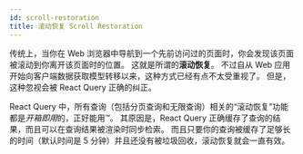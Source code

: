 ```yaml
---
id: scroll-restoration
title: 滚动恢复 Scroll Restoration
---
```


传统上，当你在 Web 浏览器中导航到一个先前访问过的页面时，你会发现该页面被滚动到你离开该页面时的位置。
这就是所谓的**滚动恢复**。
不过自从 Web 应用开始向客户端数据获取模型转移以来，这种方式已经有点不太受重视了。
但是，这种忽视会被 React Query 正确的纠正。

React Query 中，所有查询（包括分页查询和无限查询）相关的“滚动恢复”功能都是*开箱即用*的，正好能用™️。
其原因是，React Query 正确缓存了查询的结果，而且可以在查询结果被渲染时同步检索。
而且只要你的查询被缓存了足够长的时间（默认时间是 5 分钟）并且还没有被垃圾回收，滚动恢复就会一直有效。
